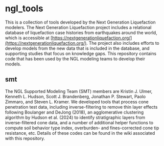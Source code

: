# ngl_tools
This is a collection of tools developed by the Next Generation Liquefaction modelers. The Next Generation Liquefaction project includes a relational database of liquefaction case histories from earthquakes around the world, which is accessible at [https://nextgenerationliquefaction.org/](https://nextgenerationliquefaction.org/). The project also includes efforts to develop models from the new data that is included in the database, and supporting studies that focus on knowledge gaps. This repository contains code that has been used by the NGL modeling teams to develop their models. 

## smt
The NGL Supported Modeling Team (SMT) members are Kristin J. Ulmer, Kenneth L. Hudson, Scott J. Brandenberg, Jonathan P. Stewart, Paolo Zimmaro, and Steven L. Kramer. We developed tools that process cone penetration test data, including inverse-filtering to remove thin layer effects following Boulanger and DeJong (2018), an agglomerative clustering algorithm by Hudson et al. (2024) to identify stratigraphic layers from inverse-filtered cone data, and a number of additional helper functions to compute soil behavior type index, overburden- and fines-corrected cone tip resistance, etc. Details of these codes can be found in the wiki associated with this repository. 
